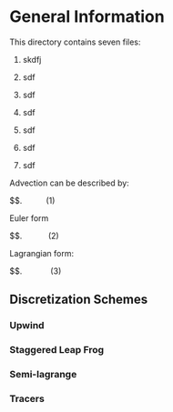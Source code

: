 # General Information 

This directory contains seven files: 

1. skdfj

2. sdf

3. sdf

4. sdf

5. sdf

6. sdf

7. sdf

Advection can be described by: 

$$.&emsp;&emsp;&emsp;(1)

Euler form

$$. &emsp;&emsp;&emsp;(2)

Lagrangian form: 

$$. &emsp;&emsp;&emsp; (3)

## Discretization Schemes

### Upwind

### Staggered Leap Frog

### Semi-lagrange

### Tracers
